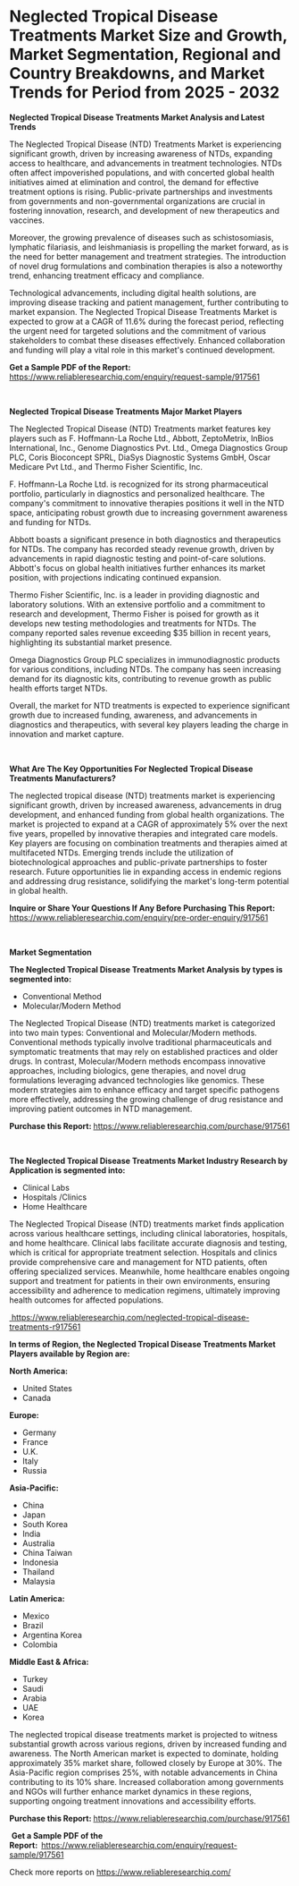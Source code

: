 <p><h1>Neglected Tropical Disease Treatments Market Size and Growth, Market Segmentation, Regional and Country Breakdowns, and Market Trends for Period from 2025 -  2032</h1></p><p><strong>Neglected Tropical Disease Treatments Market Analysis and Latest Trends</strong></p>
<p><p>The Neglected Tropical Disease (NTD) Treatments Market is experiencing significant growth, driven by increasing awareness of NTDs, expanding access to healthcare, and advancements in treatment technologies. NTDs often affect impoverished populations, and with concerted global health initiatives aimed at elimination and control, the demand for effective treatment options is rising. Public-private partnerships and investments from governments and non-governmental organizations are crucial in fostering innovation, research, and development of new therapeutics and vaccines.</p><p>Moreover, the growing prevalence of diseases such as schistosomiasis, lymphatic filariasis, and leishmaniasis is propelling the market forward, as is the need for better management and treatment strategies. The introduction of novel drug formulations and combination therapies is also a noteworthy trend, enhancing treatment efficacy and compliance.</p><p>Technological advancements, including digital health solutions, are improving disease tracking and patient management, further contributing to market expansion. The Neglected Tropical Disease Treatments Market is expected to grow at a CAGR of 11.6% during the forecast period, reflecting the urgent need for targeted solutions and the commitment of various stakeholders to combat these diseases effectively. Enhanced collaboration and funding will play a vital role in this market's continued development.</p></p>
<p><strong>Get a Sample PDF of the Report:&nbsp;</strong> <a href="https://www.reliableresearchiq.com/enquiry/request-sample/917561?utm_campaign=3283&utm_medium=2&utm_source=Github&utm_content=ia&utm_term=07032025&utm_id=neglected-tropical-disease-treatments">https://www.reliableresearchiq.com/enquiry/request-sample/917561</a></p>
<p>&nbsp;</p>
<p><strong>Neglected Tropical Disease Treatments Major Market Players</strong></p>
<p><p>The Neglected Tropical Disease (NTD) Treatments market features key players such as F. Hoffmann-La Roche Ltd., Abbott, ZeptoMetrix, InBios International, Inc., Genome Diagnostics Pvt. Ltd., Omega Diagnostics Group PLC, Coris Bioconcept SPRL, DiaSys Diagnostic Systems GmbH, Oscar Medicare Pvt Ltd., and Thermo Fisher Scientific, Inc. </p><p>F. Hoffmann-La Roche Ltd. is recognized for its strong pharmaceutical portfolio, particularly in diagnostics and personalized healthcare. The company's commitment to innovative therapies positions it well in the NTD space, anticipating robust growth due to increasing government awareness and funding for NTDs.</p><p>Abbott boasts a significant presence in both diagnostics and therapeutics for NTDs. The company has recorded steady revenue growth, driven by advancements in rapid diagnostic testing and point-of-care solutions. Abbott's focus on global health initiatives further enhances its market position, with projections indicating continued expansion.</p><p>Thermo Fisher Scientific, Inc. is a leader in providing diagnostic and laboratory solutions. With an extensive portfolio and a commitment to research and development, Thermo Fisher is poised for growth as it develops new testing methodologies and treatments for NTDs. The company reported sales revenue exceeding $35 billion in recent years, highlighting its substantial market presence.</p><p>Omega Diagnostics Group PLC specializes in immunodiagnostic products for various conditions, including NTDs. The company has seen increasing demand for its diagnostic kits, contributing to revenue growth as public health efforts target NTDs.</p><p>Overall, the market for NTD treatments is expected to experience significant growth due to increased funding, awareness, and advancements in diagnostics and therapeutics, with several key players leading the charge in innovation and market capture.</p></p>
<p>&nbsp;</p>
<p><strong>What Are The Key Opportunities For Neglected Tropical Disease Treatments Manufacturers?</strong></p>
<p><p>The neglected tropical disease (NTD) treatments market is experiencing significant growth, driven by increased awareness, advancements in drug development, and enhanced funding from global health organizations. The market is projected to expand at a CAGR of approximately 5% over the next five years, propelled by innovative therapies and integrated care models. Key players are focusing on combination treatments and therapies aimed at multifaceted NTDs. Emerging trends include the utilization of biotechnological approaches and public-private partnerships to foster research. Future opportunities lie in expanding access in endemic regions and addressing drug resistance, solidifying the market's long-term potential in global health.</p></p>
<p><strong>Inquire or Share Your Questions If Any Before Purchasing This Report:</strong> <a href="https://www.reliableresearchiq.com/enquiry/pre-order-enquiry/917561?utm_campaign=3283&utm_medium=2&utm_source=Github&utm_content=ia&utm_term=07032025&utm_id=neglected-tropical-disease-treatments">https://www.reliableresearchiq.com/enquiry/pre-order-enquiry/917561</a></p>
<p>&nbsp;</p>
<p><strong>Market Segmentation</strong></p>
<p><strong>The Neglected Tropical Disease Treatments Market Analysis by types is segmented into:</strong></p>
<p><ul><li>Conventional Method</li><li>Molecular/Modern Method</li></ul></p>
<p><p>The Neglected Tropical Disease (NTD) treatments market is categorized into two main types: Conventional and Molecular/Modern methods. Conventional methods typically involve traditional pharmaceuticals and symptomatic treatments that may rely on established practices and older drugs. In contrast, Molecular/Modern methods encompass innovative approaches, including biologics, gene therapies, and novel drug formulations leveraging advanced technologies like genomics. These modern strategies aim to enhance efficacy and target specific pathogens more effectively, addressing the growing challenge of drug resistance and improving patient outcomes in NTD management.</p></p>
<p><strong>Purchase this Report:&nbsp;</strong><a href="https://www.reliableresearchiq.com/purchase/917561?utm_campaign=3283&utm_medium=2&utm_source=Github&utm_content=ia&utm_term=07032025&utm_id=neglected-tropical-disease-treatments">https://www.reliableresearchiq.com/purchase/917561</a></p>
<p>&nbsp;</p>
<p><strong>The Neglected Tropical Disease Treatments Market Industry Research by Application is segmented into:</strong></p>
<p><ul><li>Clinical Labs</li><li>Hospitals /Clinics</li><li>Home Healthcare</li></ul></p>
<p><p>The Neglected Tropical Disease (NTD) treatments market finds application across various healthcare settings, including clinical laboratories, hospitals, and home healthcare. Clinical labs facilitate accurate diagnosis and testing, which is critical for appropriate treatment selection. Hospitals and clinics provide comprehensive care and management for NTD patients, often offering specialized services. Meanwhile, home healthcare enables ongoing support and treatment for patients in their own environments, ensuring accessibility and adherence to medication regimens, ultimately improving health outcomes for affected populations.</p></p>
<p><a href="https://www.reliableresearchiq.com/neglected-tropical-disease-treatments-r917561?utm_campaign=3283&utm_medium=2&utm_source=Github&utm_content=ia&utm_term=07032025&utm_id=neglected-tropical-disease-treatments">&nbsp;https://www.reliableresearchiq.com/neglected-tropical-disease-treatments-r917561</a></p>
<p><strong>In terms of Region, the Neglected Tropical Disease Treatments Market Players available by Region are:</strong></p>
<p>
    <p> <strong> North America: </strong>
        <ul>
            <li>United States</li>
            <li>Canada</li>
        </ul>
        </p> 
    <p> <strong> Europe: </strong>
        <ul>
            <li>Germany</li>
            <li>France</li>
            <li>U.K.</li>
            <li>Italy</li>
            <li>Russia</li>
        </ul>
        </p> 
    <p> <strong> Asia-Pacific: </strong>
        <ul>
            <li>China</li>
            <li>Japan</li>
            <li>South Korea</li>
            <li>India</li>
            <li>Australia</li>
            <li>China Taiwan</li>
            <li>Indonesia</li>
            <li>Thailand</li>
            <li>Malaysia</li>
        </ul>
        </p> 
    <p> <strong> Latin America: </strong>
        <ul>
            <li>Mexico</li>
            <li>Brazil</li>
            <li>Argentina Korea</li>
            <li>Colombia</li>
        </ul>
        </p> 
    <p> <strong> Middle East & Africa: </strong>
        <ul>
            <li>Turkey</li>
            <li>Saudi</li>
            <li>Arabia</li>
            <li>UAE</li>
            <li>Korea</li>
        </ul>
    </p>
    </p>
<p><p>The neglected tropical disease treatments market is projected to witness substantial growth across various regions, driven by increased funding and awareness. The North American market is expected to dominate, holding approximately 35% market share, followed closely by Europe at 30%. The Asia-Pacific region comprises 25%, with notable advancements in China contributing to its 10% share. Increased collaboration among governments and NGOs will further enhance market dynamics in these regions, supporting ongoing treatment innovations and accessibility efforts.</p></p>
<p><strong>Purchase this Report: </strong><a href="https://www.reliableresearchiq.com/purchase/917561?utm_campaign=3283&utm_medium=2&utm_source=Github&utm_content=ia&utm_term=07032025&utm_id=neglected-tropical-disease-treatments">https://www.reliableresearchiq.com/purchase/917561</a></p>
<p>&nbsp;<strong>Get a Sample PDF of the Report:&nbsp;&nbsp;</strong><a href="https://www.reliableresearchiq.com/enquiry/request-sample/917561?utm_campaign=3283&utm_medium=2&utm_source=Github&utm_content=ia&utm_term=07032025&utm_id=neglected-tropical-disease-treatments">https://www.reliableresearchiq.com/enquiry/request-sample/917561</a></p>
<p><strong></strong></p>
<p>Check more reports on <a href="https://www.reliableresearchiq.com/?utm_campaign=3283&utm_medium=2&utm_source=Github&utm_content=ia&utm_term=07032025&utm_id=neglected-tropical-disease-treatments">https://www.reliableresearchiq.com/</a></p>